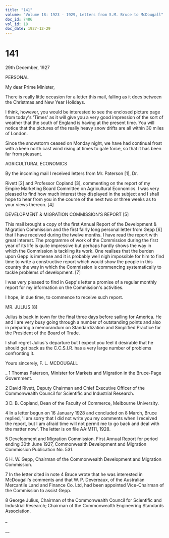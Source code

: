 ```yaml
---
title: "141"
volume: "Volume 18: 1923 - 1929, Letters from S.M. Bruce to McDougall"
doc_id: 7486
vol_id: 18
doc_date: 1927-12-29
---
```


# 141

29th December, 1927

PERSONAL

My dear Prime Minister,

There is really little occasion for a letter this mail, falling as it does between the Christmas and New Year Holidays.

I think, however, you would be interested to see the enclosed picture page from today's 'Times' as it will give you a very good impression of the sort of weather that the south of England is having at the present time. You will notice that the pictures of the really heavy snow drifts are all within 30 miles of London.

Since the snowstorm ceased on Monday night, we have had continual frost with a keen north cast wind rising at times to gale force, so that it has been far from pleasant.

AGRICULTURAL ECONOMICS

By the incoming mail I received letters from Mr. Paterson [1], Dr.

Rivett [2] and Professor Copland [3], commenting on the report of my Empire Marketing Board Committee on Agricultural Economics. I was very pleased to find how much interest they displayed in the subject and I shall hope to hear from you in the course of the next two or three weeks as to your views thereon. [4]

DEVELOPMENT &amp; MIGRATION COMMISSION'S REPORT [5]

This mail brought a copy of the first Annual Report of the Development &amp; Migration Commission and the first fairly long personal letter from Gepp [6] that I have received during the twelve months. I have read the report with great interest. The programme of work of the Commission during the first year of its life is quite impressive but perhaps hardly shows the way in which the Commission is tackling its work. One realises that the burden upon Gepp is immense and it is probably well nigh impossible for him to find time to write a constructive report which would show the people in this country the way in which the Commission is commencing systematically to tackle problems of development. [7]

I was very pleased to find in Gepp's letter a promise of a regular monthly report for my information on the Commission's activities.

I hope, in due time, to commence to receive such report.

MR. JULIUS [8]

Julius is back in town for the final three days before sailing for America. He and I are very busy going through a number of outstanding points and also in preparing a memorandum on Standardization and Simplified Practice for the President of the Board of Trade.

I shall regret Julius's departure but I expect you feel it desirable that he should get back as the C.C.S.I.R. has a very large number of problems confronting it.

Yours sincerely, F. L. MCDOUGALL 

_ 1 Thomas Paterson, Minister for Markets and Migration in the Bruce-Page Government.

2 David Rivett, Deputy Chairman and Chief Executive Officer of the Commonwealth Council for Scientific and Industrial Research.

3 D. B. Copland, Dean of the Faculty of Commerce, Melbourne University.

4 In a letter begun on 16 January 1928 and concluded on 8 March, Bruce replied, 'I am sorry that I did not write you my comments when I received the report, but I am afraid time will not permit me to go back and deal with the matter now'. The letter is on file AA:M111, 1928.

5 Development and Migration Commission. First Annual Report for period ending 30th June 1927, Commonwealth Development and Migration Commission Publication No. 531.

6 H. W. Gepp, Chairman of the Commonwealth Development and Migration Commission.

7 In the letter cited in note 4 Bruce wrote that he was interested in McDougall's comments and that W. P. Devereaux, of the Australian Mercantile Land and Finance Co. Ltd, had been appointed Vice-Chairman of the Commission to assist Gepp.

8 George Julius, Chairman of the Commonwealth Council for Scientific and Industrial Research; Chairman of the Commonwealth Engineering Standards Association.

_

__
